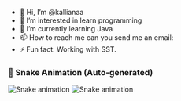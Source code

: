 - 👋 Hi, I’m @kallianaa
- 👀 I’m interested in learn programming
- 🌱 I’m currently learning Java
- 📫 How to reach me can you send me an email: 
- ⚡ Fun fact: Working with SST.

### 🐍 Snake Animation (Auto-generated)

![Snake animation](https://github.com/kallianaa/kallianaa/blob/output/github-contribution-grid-snake.svg#gh-dark-mode-only)
![Snake animation](https://github.com/kallianaa/kallianaa/blob/output/github-contribution-grid-snake-dark.svg#gh-light-mode-only)


<!---
kallianaa/kallianaa is a ✨ special ✨ repository because its `README.md` (this file) appears on your GitHub profile.
You can click the Preview link to take a look at your changes.
--->
